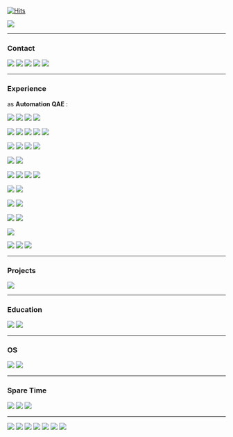 [![Hits](https://hits.seeyoufarm.com/api/count/incr/badge.svg?url=https%3A%2F%2Fgithub.com%2Fanhelina-lunova%2F&count_bg=%23DC4589&title_bg=%23A180FB&icon=&icon_color=%238E6D6D&title=hits&edge_flat=false)](https://hits.seeyoufarm.com)

![](https://github-profile-trophy.vercel.app/?username=anhelina-lunova&theme=radical)

---

### Contact

[![](https://img.shields.io/badge/Gmail-08851b?logo=gmail&logoColor=)]()
[![](https://img.shields.io/badge/LinkedIn-00a0dc?&logo=linkedin&logoColor=)](https://www.linkedin.com/in/anhelina-lunova/)
[![](https://img.shields.io/badge/Telegram-white?logo=telegram&logoColor=)](https://t.me/QAngieL)
[![](https://img.shields.io/badge/Instagram-c13584?logo=instagram&logoColor=FFDC80)](https://www.instagram.com/)
[![](https://img.shields.io/badge/GitHub-333?logo=github&logoColor=)](https://github.com/anhelina-lunova/)

---

### Experience

as **Automation QAE** :

[![](https://img.shields.io/badge/Python-ffde57?logo=python&logoColor=4584b6)]()
[![](https://img.shields.io/badge/pytest-ffde57?logo=pytest&logoColor=4584b6)]()
[![](https://img.shields.io/badge/Playwright-bb544a?logo=Playwright&logoColor=68ac41)]()
[![](https://img.shields.io/badge/PyCharm-c0ccba?&logo=PyCharm&logoColor=4B4A16)]()

[![](https://img.shields.io/badge/Node.js-303030?logo=nodedotjs&logoColor=3c873a)]()
[![](https://img.shields.io/badge/npm-white?logo=npm&logoColor=cb3837)]()
[![](https://img.shields.io/badge/Cypress-gray?logo=cypress&logoColor=)]()
[![](https://img.shields.io/badge/Cucumber-F3FBF4?logo=cucumber&logoColor=00A818)]()
[![](https://img.shields.io/badge/VSCode-white?logo=visual-studio-code&logoColor=016EC5)]()

[![](https://img.shields.io/badge/Google_Chrome-34a853?logo=Google-chrome&logoColor=white)]()
[![](https://img.shields.io/badge/HTML5-ebebeb?logo=html5&logoColor=)]()
[![](https://img.shields.io/badge/CSS3-ebebeb?logo=css3&logoColor=264de4)]()
[![](https://img.shields.io/badge/JavaScript-323330?logo=javascript&logoColor=)]()

[![](https://img.shields.io/badge/Postman-white?logo=Postman&logoColor=ef5b25)]()
[![](https://img.shields.io/badge/JSON-gray?logo=json&logoColor=)]()

[![](https://img.shields.io/badge/Git-white?logo=git&logoColor=f34f29)]()
[![](https://img.shields.io/badge/gitignore.io-white?logo=gitignoredotio&logoColor=204ecf)]()
[![](https://img.shields.io/badge/GitHub_Actions-white?logo=github-actions&logoColor=)]()
[![](https://img.shields.io/badge/GitLab-white?logo=gitlab&logoColor=)]()

[![](https://img.shields.io/badge/MySQL-00688F?logo=mysql&logoColor=E48E1A)]()
[![](https://img.shields.io/badge/SQLite-66B9E7?logo=sqlite&logoColor=003B57)]()

[![](https://img.shields.io/badge/Amazon_AWS-252F3E?logo=amazonaws&logoColor=FF9900)]()
[![](https://img.shields.io/badge/Netlify-white?logo=netlify&logoColor=teal)]()

[![](https://img.shields.io/badge/Notion-white?logo=notion&logoColor=black)]()
[![](https://img.shields.io/badge/Jira-white?logo=Jira&logoColor=264970)]()

[![](https://img.shields.io/badge/Figma-white?logo=figma&logoColor=F24E1E)]()

[![](https://img.shields.io/badge/Google_Meet-F3E8E9?logo=google-meet&logoColor=058D7F)]()
[![](https://img.shields.io/badge/Zoom-4A8CFF?logo=zoom&logoColor=)]()
[![](https://img.shields.io/badge/Slack-3CB187?logo=slack&logoColor=DFA22F)]()

---

### Projects

[![](https://img.shields.io/badge/Google_Sheets-B1DFC9?logo=google-sheets&logoColor=23A566)]()

---

### Education

[![](https://img.shields.io/badge/Codecademy-C8D0D5?logo=codecademy&logoColor=204156)]()
[![](https://img.shields.io/badge/W3Schools-555555?logo=W3Schools&logoColor=)]()

---

### OS

[![](https://img.shields.io/badge/MacOS-white?logo=apple&logoColor=black)]()
[![](https://img.shields.io/badge/iOS-white?logo=ios&logoColor=black)]()

---

### Spare Time

[![](https://img.shields.io/badge/Riot_Games-7C2224?logo=riot-games&logoColor=)]()
[![](https://img.shields.io/badge/PlayStation-0083C5?logo=playstation&logoColor=F7C60E)]()
[![](https://img.shields.io/badge/Battle.net-DDDDDC?logo=battle.net&logoColor=0092D3)]()

---

![](http://github-profile-summary-cards.vercel.app/api/cards/profile-details?username=anhelina-lunova&theme=radical)
![](http://github-profile-summary-cards.vercel.app/api/cards/most-commit-language?username=anhelina-lunova&theme=radical)
![](http://github-profile-summary-cards.vercel.app/api/cards/productive-time?username=anhelina-lunova&theme=radical&utcOffset=8)
![](http://github-profile-summary-cards.vercel.app/api/cards/repos-per-language?username=anhelina-lunova&theme=radical)
![](http://github-profile-summary-cards.vercel.app/api/cards/stats?username=anhelina-lunova&theme=radical)
![](https://github-readme-stats.vercel.app/api/top-langs/?username=anhelina-lunova&layout=donut&hide_border=true&theme=radical)
![](https://github-readme-streak-stats.herokuapp.com?user=anhelina-lunova&hide_border=true&date_format=j%20M%5B%20Y%5D&card_width=356&theme=radical)